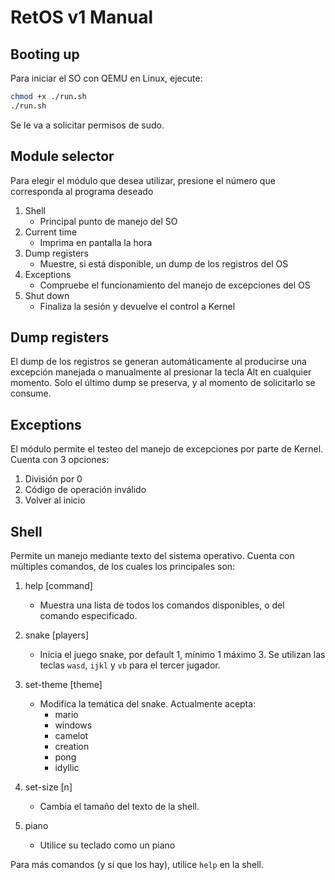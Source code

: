 # RetOS v1 Manual

## Booting up

Para iniciar el SO con QEMU en Linux, ejecute:

```sh
chmod +x ./run.sh
./run.sh
```

Se le va a solicitar permisos de sudo.

## Module selector

Para elegir el módulo que desea utilizar, presione el número que
corresponda al programa deseado

1. Shell
    - Principal punto de manejo del SO
2. Current time
    - Imprima en pantalla la hora
3. Dump registers
    - Muestre, si está disponible, un dump de los registros del OS
4. Exceptions
    - Compruebe el funcionamiento del manejo de excepciones del OS
5. Shut down
    - Finaliza la sesión y devuelve el control a Kernel

## Dump registers

El dump de los registros se generan automáticamente al producirse una
excepción manejada o manualmente al presionar la tecla Alt en cualquier
momento. Solo el último dump se preserva, y al momento de solicitarlo
se consume.

## Exceptions

El módulo permite el testeo del manejo de excepciones por parte de
Kernel. Cuenta con 3 opciones:

1. División por 0
2. Código de operación inválido
3. Volver al inicio

## Shell

Permite un manejo mediante texto del sistema operativo. Cuenta con
múltiples comandos, de los cuales los principales son:

1. help [command]
    - Muestra una lista de todos los comandos disponibles, o del
    comando especificado.

2. snake [players]
    - Inicia el juego snake, por default 1, mínimo 1 máximo 3.
    Se utilizan las teclas `wasd`, `ijkl` y `vb` para el tercer jugador.

3. set-theme [theme]
    - Modifica la temática del snake. Actualmente acepta:
        - mario
        - windows
        - camelot
        - creation
        - pong
        - idyllic

4. set-size [n]
    - Cambia el tamaño del texto de la shell.

5. piano
    - Utilice su teclado como un piano

Para más comandos (y sí que los hay), utilice `help` en la shell.
